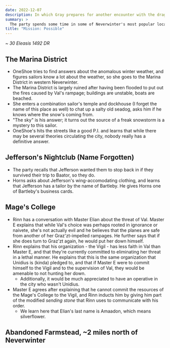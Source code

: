 ```yaml
---
date: 2022-12-07
description: In which Gray prepares for another encounter with the dragon fanboys.
summary: >
  The party spends some time in some of Neverwinter's most popular locations, such as the burned and flooded marina district, the ever-popular Jefferson's place (I forgot the name again), the Mage's College, and a long-abandoned farmstead a couple miles north of the city.
title: "Mission: Possible"
---
```


_~ 30 Eleasis 1492 DR_

## The Marina District

- OneShoe tries to find answers about the anomalous winter weather, and figures sailors know a lot about the weather, so she goes to the Marina District in western Neverwinter.
- The Marina District is largely ruined after having been flooded to put out the fires caused by Val's rampage; buildings are unstable, boats are beached.
- She enters a combination sailor's temple and dockhouse (I forget the name of this place as well) to chat up a salty old seadog, asks him if he knows where the snow's coming from.
- "The sky" is his answer; it turns out the source of a freak snowstorm is a mystery to this sailor.
- OneShoe's hits the streets like a good P.I. and learns that while there may be several theories circulating the city, nobody really has a definitive answer.

## Jefferson's Nightclub (Name Forgotten)

- The party recalls that Jefferson wanted them to stop back in if they survived their trip to Baator, so they do.
- Horns asks about Jefferson's wing-accomodating clothing, and learns that Jefferson has a tailor by the name of Bartleby. He gives Horns one of Bartleby's business cards.

## Mage's College

- Rinn has a conversation with Master Elian about the threat of Val. Master E explains that while Val's choice was perhaps rooted in ignorance or naivete, she's not actually evil and he believes that the planes are safe from another of her Graz'zt-impelled rampages. He further says that if she does turn to Graz'zt again, he would put her down himself.
- Rinn explains that his organization - the Vigil - has less faith in Val than Master E, and that they're currently committed to eliminating her threat in a lethal manner. He explains that this is the same organization that Unidius is (kinda) pledged to, and that if Master E were to commit himself to the Vigil and to the supervision of Val, they would be amenable to not hunting her down.
    - Additionally, it would be much appreciated to have an operative in the city who wasn't Unidius.
- Master E agrees after explaining that he cannot commit the resources of the Mage's College to the Vigil, and Rinn inducts him by giving him part of the modified _sending stone_ that Rinn uses to communicate with his order.
    - We learn here that Elian's last name is Amaadon, which means silverflower.

## Abandoned Farmstead, ~2 miles north of Neverwinter
